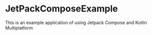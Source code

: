 # JetPackComposeExample
This is an example application of using Jetpack Compose and Kotlin Multiplatform

